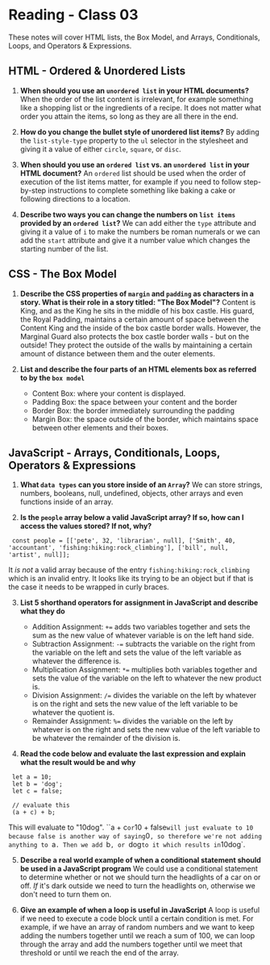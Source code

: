 # Reading - Class 03

These notes will cover HTML lists, the Box Model, and Arrays, Conditionals, Loops, and Operators & Expressions.

## HTML - Ordered & Unordered Lists

1. **When should you use an `unordered list` in your HTML documents?** When the order of the list content is irrelevant, for example something like a shopping list or the ingredients of a recipe. It does not matter what order you attain the items, so long as they are all there in the end.

2. **How do you change the bullet style of unordered list items?** By adding the `list-style-type` property to the `ul` selector in the stylesheet and giving it a value of either `circle`, `square`, or `disc`.

3. **When should you use an `ordered list` vs. an `unordered list` in your HTML document?** An `ordered` list should be used when the order of execution of the list items matter, for example if you need to follow step-by-step instructions to complete something like baking a cake or following directions to a location.

4. **Describe two ways you can change the numbers on `list items` provided by an `ordered list`?** We can add either the `type` attribute and giving it a value of `i` to make the numbers be roman numerals or we can add the `start` attribute and give it a number value which changes the starting number of the list. 


## CSS - The Box Model

1. **Describe the CSS properties of `margin` and `padding` as characters in a story. What is their role in a story titled: "The Box Model"?** Content is King, and as the King he sits in the middle of his box castle. His guard, the Royal Padding, maintains a certain amount of space between the Content King and the inside of the box castle border walls. However, the Marginal Guard also protects the box castle border walls - but on the outside! They protect the outside of the walls by maintaining a certain amount of distance between them and the outer elements.

2. **List and describe the four parts of an HTML elements box as referred to by the `box model`** 
	- Content Box: where your content is displayed.
	- Padding Box: the space between your content and the border
	- Border Box: the border immediately surrounding the padding
	- Margin Box: the space outside of the border, which maintains space between other elements and their boxes.


## JavaScript - Arrays, Conditionals, Loops, Operators & Expressions

1. **What `data types` can you store inside of an `Array`?** We can store strings, numbers, booleans, null, undefined, objects, other arrays and even functions inside of an array.

2. **Is the `people` array below a valid JavaScript array? If so, how can I access the values stored? If not, why?**

```
 const people = [['pete', 32, 'librarian', null], ['Smith', 40, 'accountant', 'fishing:hiking:rock_climbing'], ['bill', null, 'artist', null]];
```

It *is not* a valid array because of the entry `fishing:hiking:rock_climbing` which is an invalid entry. It looks like its trying to be an object but if that is the case it needs to be wrapped in curly braces.

3. **List 5 shorthand operators for assignment in JavaScript and describe what they do**
	- Addition Assignment: `+=` adds two variables together and sets the sum as the new value of whatever variable is on the left hand side.
	- Subtraction Assignment: `-=` subtracts the variable on the right from the variable on the left and sets the value of the left variable as whatever the difference is.
	- Multiplication Assignment: `*=` multiplies both variables together and sets the value of the variable on the left to whatever the new product is.
	- Division Assignment:  `/=` divides the variable on the left by whatever is on the right and sets the new value of the left variable to be whatever the quotient is.
	- Remainder Assignment: `%=` divides the variable on the left by whatever is on the right and sets the new value of the left variable to be whatever the remainder of the division is.

4. **Read the code below and evaluate the last expression and explain what the result would be and why**

```
 let a = 10;
 let b = 'dog';
 let c = false;

 // evaluate this
 (a + c) + b;
```
This will evaluate to "10dog". ``a + c` or `10 + false` will just evaluate to 10 because false is another way of saying `0`, so therefore we're not adding anything to `a`. Then we add `b`, or `dog` to it which results in `10dog`.


5. **Describe a real world example of when a conditional statement should be used in a JavaScript program** We could use a conditional statement to determine whether or not we should turn the headlights of a car on or off. *If* it's dark outside we need to turn the headlights on, otherwise we don't need to turn them on.

6. **Give an example of when a loop is useful in JavaScript** A loop is useful if we need to execute a code block until a certain condition is met. For example, if we have an array of random numbers and we want to keep adding the numbers together until we reach a sum of 100, we can loop through the array and add the numbers together until we meet that threshold or until we reach the end of the array.